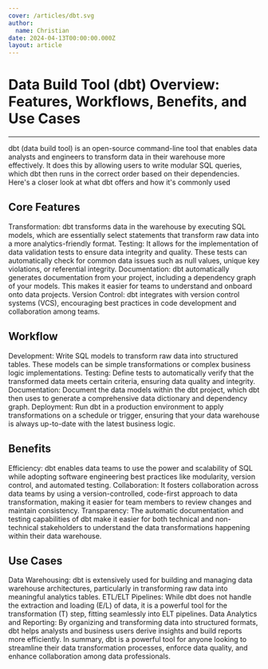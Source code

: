 ```yaml
---
cover: /articles/dbt.svg
author:
  name: Christian
date: 2024-04-13T00:00:00.000Z
layout: article
---
```


# Data Build Tool (dbt) Overview: Features, Workflows, Benefits, and Use Cases

---
dbt (data build tool) is an open-source command-line tool that enables data analysts and engineers to transform data in their warehouse more effectively. It does this by allowing users to write modular SQL queries, which dbt then runs in the correct order based on their dependencies. Here's a closer look at what dbt offers and how it's commonly used

## Core Features
Transformation: dbt transforms data in the warehouse by executing SQL models, which are essentially select statements that transform raw data into a more analytics-friendly format.
Testing: It allows for the implementation of data validation tests to ensure data integrity and quality. These tests can automatically check for common data issues such as null values, unique key violations, or referential integrity.
Documentation: dbt automatically generates documentation from your project, including a dependency graph of your models. This makes it easier for teams to understand and onboard onto data projects.
Version Control: dbt integrates with version control systems (VCS), encouraging best practices in code development and collaboration among teams.

## Workflow
Development: Write SQL models to transform raw data into structured tables. These models can be simple transformations or complex business logic implementations.
Testing: Define tests to automatically verify that the transformed data meets certain criteria, ensuring data quality and integrity.
Documentation: Document the data models within the dbt project, which dbt then uses to generate a comprehensive data dictionary and dependency graph.
Deployment: Run dbt in a production environment to apply transformations on a schedule or trigger, ensuring that your data warehouse is always up-to-date with the latest business logic.

## Benefits
Efficiency: dbt enables data teams to use the power and scalability of SQL while adopting software engineering best practices like modularity, version control, and automated testing.
Collaboration: It fosters collaboration across data teams by using a version-controlled, code-first approach to data transformation, making it easier for team members to review changes and maintain consistency.
Transparency: The automatic documentation and testing capabilities of dbt make it easier for both technical and non-technical stakeholders to understand the data transformations happening within their data warehouse.

## Use Cases
Data Warehousing: dbt is extensively used for building and managing data warehouse architectures, particularly in transforming raw data into meaningful analytics tables.
ETL/ELT Pipelines: While dbt does not handle the extraction and loading (E/L) of data, it is a powerful tool for the transformation (T) step, fitting seamlessly into ELT pipelines.
Data Analytics and Reporting: By organizing and transforming data into structured formats, dbt helps analysts and business users derive insights and build reports more efficiently.
In summary, dbt is a powerful tool for anyone looking to streamline their data transformation processes, enforce data quality, and enhance collaboration among data professionals.